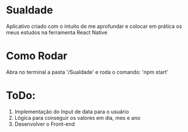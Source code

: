 # SuaIdade
Aplicativo criado com o intuito de me aprofundar e colocar em prática os meus estudos na ferramenta React Native

# Como Rodar
Abra no terminal a pasta '/SuaIdade' e roda o comando: 'npm start'

# ToDo:
1. Implementação do Input de data para o usuário
2. Lógica para conseguir os valores em dia, mes e ano
3. Desenvolver o Front-end
